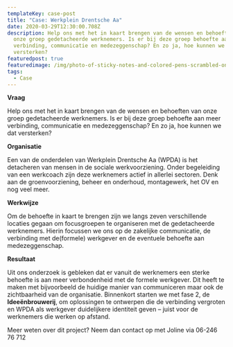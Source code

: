 ```yaml
---
templateKey: case-post
title: "Case: Werkplein Drentsche Aa"
date: 2020-03-29T12:30:00.708Z
description: Help ons met het in kaart brengen van de wensen en behoeften van
  onze groep gedetacheerde werknemers. Is er bij deze groep behoefte aan meer
  verbinding, communicatie en medezeggenschap? En zo ja, hoe kunnen we dat
  versterken?
featuredpost: true
featuredimage: /img/photo-of-sticky-notes-and-colored-pens-scrambled-on-table-632470.jpg
tags:
  - Case
---
```

**Vraag**

Help ons met het in kaart brengen van de wensen en behoeften van onze groep gedetacheerde werknemers. Is er bij deze groep behoefte aan meer verbinding, communicatie en medezeggenschap? En zo ja, hoe kunnen we dat versterken?

**Organisatie**

Een van de onderdelen van Werkplein Drentsche Aa (WPDA) is het detacheren van mensen in de sociale werkvoorziening. Onder begeleiding van een werkcoach zijn deze werknemers actief in allerlei sectoren. Denk aan de groenvoorziening, beheer en onderhoud, montagewerk, het OV en nog veel meer.

**Werkwijze**

Om de behoefte in kaart te brengen zijn we langs zeven verschillende locaties gegaan om focusgroepen te organiseren met de gedetacheerde werknemers. Hierin focussen we ons op de zakelijke communicatie, de verbinding met de(formele) werkgever en de eventuele behoefte aan medezeggenschap. 

**Resultaat**

Uit ons onderzoek is gebleken dat er vanuit de werknemers een sterke behoefte is aan meer verbondenheid met de formele werkgever. Dit heeft te maken met bijvoorbeeld de huidige manier van communiceren maar ook de zichtbaarheid van de organisatie. Binnenkort starten we met fase 2, de **Ideeënbrouwerij**, om  oplossingen te ontwerpen die de verbinding vergroten en WPDA als werkgever duidelijkere identiteit geven – juist voor de werknemers die werken op afstand.

Meer weten over dit project? Neem dan contact op met Joline via 06-246 76 712